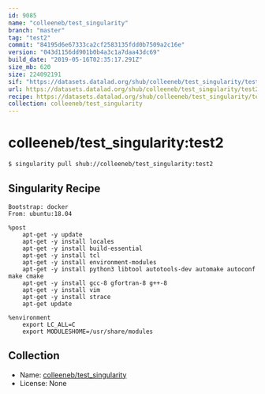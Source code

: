 ```yaml
---
id: 9085
name: "colleeneb/test_singularity"
branch: "master"
tag: "test2"
commit: "84195d6e67333ca2cf2583135fdd0b7509a2c16e"
version: "043d1156dd901b0b4a3c1a7daa43dc69"
build_date: "2019-05-16T02:35:17.291Z"
size_mb: 620
size: 224092191
sif: "https://datasets.datalad.org/shub/colleeneb/test_singularity/test2/2019-05-16-84195d6e-043d1156/043d1156dd901b0b4a3c1a7daa43dc69.simg"
url: https://datasets.datalad.org/shub/colleeneb/test_singularity/test2/2019-05-16-84195d6e-043d1156/
recipe: https://datasets.datalad.org/shub/colleeneb/test_singularity/test2/2019-05-16-84195d6e-043d1156/Singularity
collection: colleeneb/test_singularity
---
```


# colleeneb/test_singularity:test2

```bash
$ singularity pull shub://colleeneb/test_singularity:test2
```

## Singularity Recipe

```singularity
Bootstrap: docker
From: ubuntu:18.04

%post
    apt-get -y update
    apt-get -y install locales
    apt-get -y install build-essential
    apt-get -y install tcl
    apt-get -y install environment-modules
    apt-get -y install python3 libtool autotools-dev automake autoconf make cmake
    apt-get -y install gcc-8 gfortran-8 g++-8
    apt-get -y install vim
    apt-get -y install strace
    apt-get update
    
%environment
    export LC_ALL=C
    export MODULESHOME=/usr/share/modules
```

## Collection

 - Name: [colleeneb/test_singularity](https://github.com/colleeneb/test_singularity)
 - License: None

